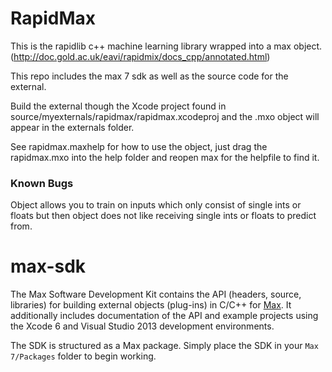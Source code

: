 # RapidMax

This is the rapidlib c++ machine learning library wrapped into a max object.
(http://doc.gold.ac.uk/eavi/rapidmix/docs_cpp/annotated.html)

This repo includes the max 7 sdk as well as the source code for the external.

Build the external though the Xcode project found in source/myexternals/rapidmax/rapidmax.xcodeproj and the .mxo object will appear in the externals folder.

See rapidmax.maxhelp for how to use the object, just drag the rapidmax.mxo into the help folder and reopen max for the helpfile to find it.

### Known Bugs
Object allows you to train on inputs which only consist of single ints or floats but then object does not like receiving single ints or floats to predict from.

# max-sdk

The Max Software Development Kit contains the API (headers, source, libraries) for building external objects (plug-ins) in C/C++ for [Max](https://cycling74.com/max7/). It additionally includes documentation of the API and example projects using the Xcode 6 and Visual Studio 2013 development environments.

The SDK is structured as a Max package. Simply place the SDK in your `Max 7/Packages` folder to begin working.
